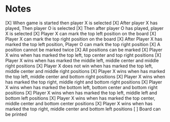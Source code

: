 # Notes

[X] When game is started then player X is selected
[X] After player X has played, Then player O is selected
[X] Then after player O has played, player X is selected
[X] Player X can mark the top left position on the board
[X] Player X can mark the top right position on the board
[X] After Player X has marked the top left position, Player O can mark the top right position
[X] A position cannot be marked twice
[X] All positions can be marked
[X] Player X wins when has marked the top left, top center and top right positions
[X] Player X wins when has marked the middle left, middle center and middle right positions
[X] Player X does not win when has marked the top left, middle center and middle right positions
[X] Player X wins when has marked the top left, middle center and bottom right positions
[X] Player X wins when has marked the top right, middle right and bottom right positions
[X] Player X wins when has marked the bottom left, bottom center and bottom right positions
[X] Player X wins when has marked the top left, middle left and bottom left positions
[X] Player X wins when has marked the top center, middle center and bottom center positions
[X] Player X wins when has marked the top right, middle center and bottom left positions
[ ] Board can be printed